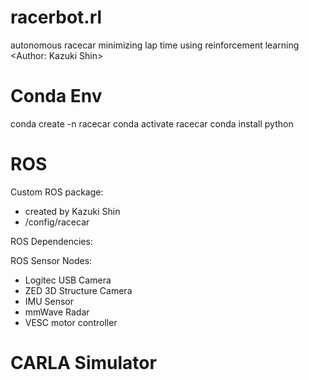# racerbot.rl
autonomous racecar minimizing lap time using reinforcement learning
<Author: Kazuki Shin>

# Conda Env
conda create -n racecar
conda activate racecar
conda install python

# ROS

Custom ROS package:
- created by Kazuki Shin
- /config/racecar

ROS Dependencies:

ROS Sensor Nodes:
- Logitec USB Camera
- ZED 3D Structure Camera
- IMU Sensor
- mmWave Radar
- VESC motor controller

# CARLA Simulator





